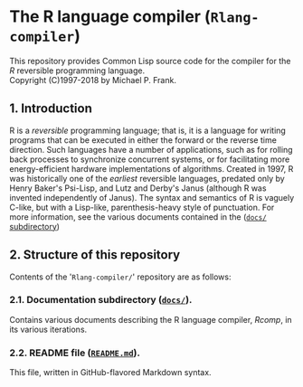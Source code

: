 # The R language compiler (`Rlang-compiler`)

This repository provides Common Lisp source code for the compiler for the *R* reversible programming language.  
Copyright (C)1997-2018 by Michael P. Frank.

## 1. Introduction

R is a *reversible* programming language; that is, it is a language for writing programs that can be executed in 
either the forward or the reverse time direction.  Such languages have a number of applications, such as for 
rolling back processes to synchronize concurrent systems, or for facilitating more energy-efficient hardware
implementations of algorithms.  Created in 1997, R was historically one of the *earliest* reversible languages, 
predated only by Henry Baker's Psi-Lisp, and Lutz and Derby's Janus (although R was invented independently of 
Janus).  The syntax and semantics of R is vaguely C-like, but with a Lisp-like, parenthesis-heavy style of 
punctuation.  For more information, see the various documents contained in 
the ([`docs/` subdirectory](docs "docs/ subdirectory"))

## 2. Structure of this repository

Contents of the '`Rlang-compiler/`' repository are as follows:

### 2.1. Documentation subdirectory ([`docs/`](docs "docs/ subdirectory")).

Contains various documents describing the R language compiler, *Rcomp*, in its various iterations.

### 2.2. README file ([`README.md`](README.md "README.md file")).

This file, written in GitHub-flavored Markdown syntax.